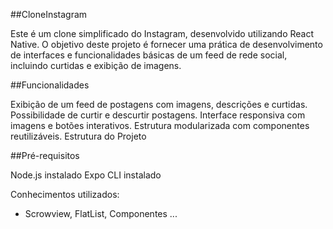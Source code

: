 ##CloneInstagram

Este é um clone simplificado do Instagram, desenvolvido utilizando React Native. O objetivo deste projeto é fornecer uma prática de desenvolvimento de interfaces e funcionalidades básicas de um feed de rede social, incluindo curtidas e exibição de imagens.

##Funcionalidades

Exibição de um feed de postagens com imagens, descrições e curtidas.
Possibilidade de curtir e descurtir postagens.
Interface responsiva com imagens e botões interativos.
Estrutura modularizada com componentes reutilizáveis.
Estrutura do Projeto

##Pré-requisitos

Node.js instalado
Expo CLI instalado

Conhecimentos utilizados:

- Scrowview, FlatList, Componentes ...